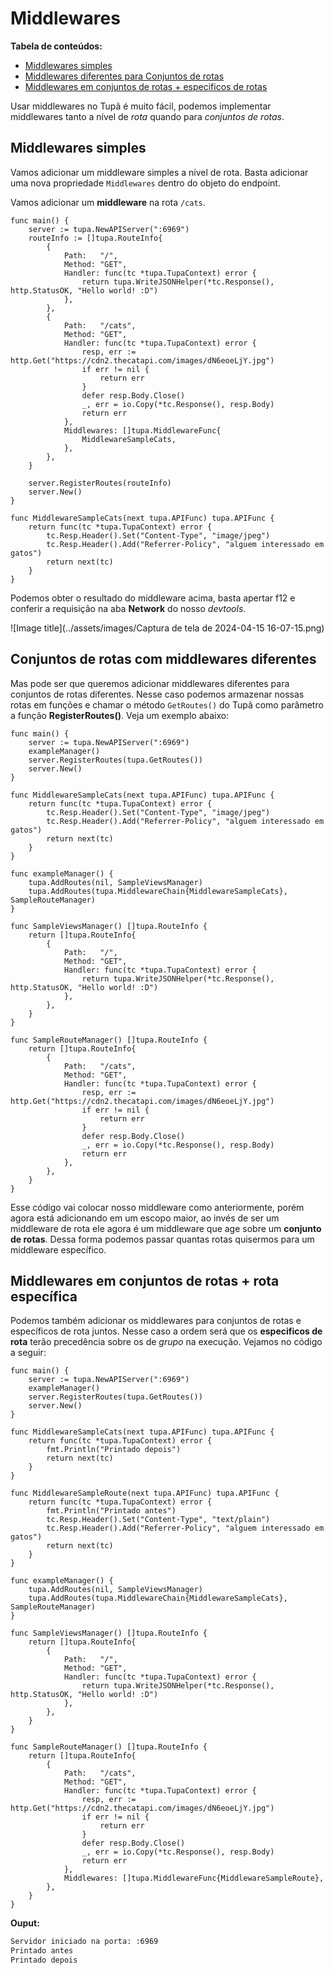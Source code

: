 # Middlewares
**Tabela de conteúdos:**
<ul>
  <li><a href="#middlewares-simples">Middlewares simples</a></li>
  <li><a href="#rotas-middlewares-diferetes">Middlewares diferentes para Conjuntos de rotas</a></li>
  <li><a href="#middlewares-grupo-rotas-especificos">Middlewares em conjuntos de rotas + especificos de rotas</a></li>
</ul>

Usar middlewares no Tupã é muito fácil, podemos implementar middlewares tanto a nível de *rota* quando para *conjuntos de rotas*. 

<a id="middlewares-simples"></a>
## Middlewares simples

Vamos adicionar um middleware simples a nível de rota. Basta adicionar uma nova propriedade `Middlewares` dentro do objeto do endpoint.

Vamos adicionar um **middleware** na rota `/cats`.

```golang
func main() {
	server := tupa.NewAPIServer(":6969")
	routeInfo := []tupa.RouteInfo{
		{
			Path:   "/",
			Method: "GET",
			Handler: func(tc *tupa.TupaContext) error {
				return tupa.WriteJSONHelper(*tc.Response(), http.StatusOK, "Hello world! :D")
			},
		},
		{
			Path:   "/cats",
			Method: "GET",
			Handler: func(tc *tupa.TupaContext) error {
				resp, err := http.Get("https://cdn2.thecatapi.com/images/dN6eoeLjY.jpg")
				if err != nil {
					return err
				}
				defer resp.Body.Close()
				_, err = io.Copy(*tc.Response(), resp.Body)
				return err
			},
			Middlewares: []tupa.MiddlewareFunc{
				MiddlewareSampleCats,
			},
		},
	}

	server.RegisterRoutes(routeInfo)
	server.New()
}

func MiddlewareSampleCats(next tupa.APIFunc) tupa.APIFunc {
	return func(tc *tupa.TupaContext) error {
		tc.Resp.Header().Set("Content-Type", "image/jpeg")
		tc.Resp.Header().Add("Referrer-Policy", "alguem interessado em gatos")
		return next(tc)
	}
}
```

Podemos obter o resultado do middleware acima, basta apertar f12 e conferir a requisição na aba **Network** do nosso *devtools*.

![Image title](../assets/images/Captura de tela de 2024-04-15 16-07-15.png)

<a id="rotas-middlewares-diferetes"></a>
## Conjuntos de rotas com middlewares diferentes

Mas pode ser que queremos adicionar middlewares diferentes para conjuntos de rotas diferentes. Nesse caso podemos armazenar nossas rotas em funções e chamar o método `GetRoutes()` do Tupã como parâmetro a função **RegisterRoutes()**. Veja um exemplo abaixo:

```golang
func main() {
	server := tupa.NewAPIServer(":6969")
	exampleManager()
	server.RegisterRoutes(tupa.GetRoutes())
	server.New()
}

func MiddlewareSampleCats(next tupa.APIFunc) tupa.APIFunc {
	return func(tc *tupa.TupaContext) error {
		tc.Resp.Header().Set("Content-Type", "image/jpeg")
		tc.Resp.Header().Add("Referrer-Policy", "alguem interessado em gatos")
		return next(tc)
	}
}

func exampleManager() {
	tupa.AddRoutes(nil, SampleViewsManager)
	tupa.AddRoutes(tupa.MiddlewareChain{MiddlewareSampleCats}, SampleRouteManager)
}

func SampleViewsManager() []tupa.RouteInfo {
	return []tupa.RouteInfo{
		{
			Path:   "/",
			Method: "GET",
			Handler: func(tc *tupa.TupaContext) error {
				return tupa.WriteJSONHelper(*tc.Response(), http.StatusOK, "Hello world! :D")
			},
		},
	}
}

func SampleRouteManager() []tupa.RouteInfo {
	return []tupa.RouteInfo{
		{
			Path:   "/cats",
			Method: "GET",
			Handler: func(tc *tupa.TupaContext) error {
				resp, err := http.Get("https://cdn2.thecatapi.com/images/dN6eoeLjY.jpg")
				if err != nil {
					return err
				}
				defer resp.Body.Close()
				_, err = io.Copy(*tc.Response(), resp.Body)
				return err
			},
		},
	}
}
```

Esse código vai colocar nosso middleware como anteriormente, porém agora está adicionando em um escopo maior, ao invés de ser um middleware de rota ele agora é um middleware que age sobre um **conjunto de rotas**. Dessa forma podemos passar quantas rotas quisermos para um middleware específico.

<a id="middlewares-grupo-rotas-especificos"></a>
## Middlewares em conjuntos de rotas + rota específica

Podemos também adicionar os middlewares para conjuntos de rotas e específicos de rota juntos. Nesse caso a ordem será que os **especificos de rota** terão precedência sobre os de *grupo* na execução. Vejamos no código a seguir:

```golang
func main() {
	server := tupa.NewAPIServer(":6969")
	exampleManager()
	server.RegisterRoutes(tupa.GetRoutes())
	server.New()
}

func MiddlewareSampleCats(next tupa.APIFunc) tupa.APIFunc {
	return func(tc *tupa.TupaContext) error {
		fmt.Println("Printado depois")
		return next(tc)
	}
}

func MiddlewareSampleRoute(next tupa.APIFunc) tupa.APIFunc {
	return func(tc *tupa.TupaContext) error {
		fmt.Println("Printado antes")
		tc.Resp.Header().Set("Content-Type", "text/plain")
		tc.Resp.Header().Add("Referrer-Policy", "alguem interessado em gatos")
		return next(tc)
	}
}

func exampleManager() {
	tupa.AddRoutes(nil, SampleViewsManager)
	tupa.AddRoutes(tupa.MiddlewareChain{MiddlewareSampleCats}, SampleRouteManager)
}

func SampleViewsManager() []tupa.RouteInfo {
	return []tupa.RouteInfo{
		{
			Path:   "/",
			Method: "GET",
			Handler: func(tc *tupa.TupaContext) error {
				return tupa.WriteJSONHelper(*tc.Response(), http.StatusOK, "Hello world! :D")
			},
		},
	}
}

func SampleRouteManager() []tupa.RouteInfo {
	return []tupa.RouteInfo{
		{
			Path:   "/cats",
			Method: "GET",
			Handler: func(tc *tupa.TupaContext) error {
				resp, err := http.Get("https://cdn2.thecatapi.com/images/dN6eoeLjY.jpg")
				if err != nil {
					return err
				}
				defer resp.Body.Close()
				_, err = io.Copy(*tc.Response(), resp.Body)
				return err
			},
			Middlewares: []tupa.MiddlewareFunc{MiddlewareSampleRoute},
		},
	}
}
```

**Ouput:**
```bash
Servidor iniciado na porta: :6969
Printado antes
Printado depois
```